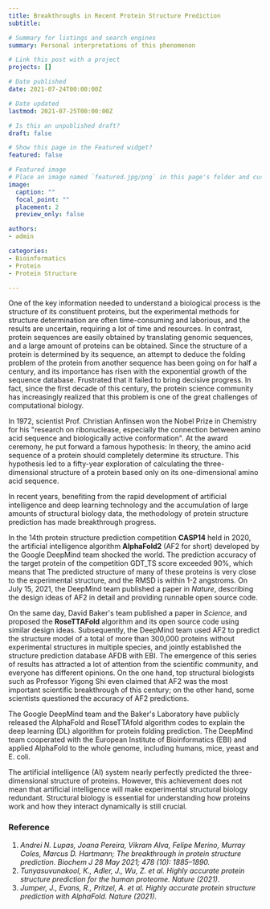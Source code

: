 ```yaml
---
title: Breakthroughs in Recent Protein Structure Prediction
subtitle: 

# Summary for listings and search engines
summary: Personal interpretations of this phenomenon

# Link this post with a project
projects: []

# Date published
date: 2021-07-24T00:00:00Z

# Date updated
lastmod: 2021-07-25T00:00:00Z

# Is this an unpublished draft?
draft: false

# Show this page in the Featured widget?
featured: false

# Featured image
# Place an image named `featured.jpg/png` in this page's folder and customize its options here.
image:
  caption: ""
  focal_point: ""
  placement: 2
  preview_only: false

authors:
- admin

categories:
- Bioinformatics
- Protein
- Protein Structure

---
```


One of the key information needed to understand a biological process is the structure of its constituent proteins, but the experimental methods for structure determination are often time-consuming and laborious, and the results are uncertain, requiring a lot of time and resources. In contrast, protein sequences are easily obtained by translating genomic sequences, and a large amount of proteins can be obtained. Since the structure of a protein is determined by its sequence, an attempt to deduce the folding problem of the protein from another sequence has been going on for half a century, and its importance has risen with the exponential growth of the sequence database. Frustrated that it failed to bring decisive progress. In fact, since the first decade of this century, the protein science community has increasingly realized that this problem is one of the great challenges of computational biology.

In 1972, scientist Prof. Christian Anfinsen won the Nobel Prize in Chemistry for his "research on ribonuclease, especially the connection between amino acid sequence and biologically active conformation". At the award ceremony, he put forward a famous hypothesis: In theory, the amino acid sequence of a protein should completely determine its structure. This hypothesis led to a fifty-year exploration of calculating the three-dimensional structure of a protein based only on its one-dimensional amino acid sequence.

In recent years, benefiting from the rapid development of artificial intelligence and deep learning technology and the accumulation of large amounts of structural biology data, the methodology of protein structure prediction has made breakthrough progress. 

In the 14th protein structure prediction competition **CASP14** held in 2020, the artificial intelligence algorithm **AlphaFold2** (AF2 for short) developed by the Google DeepMind team shocked the world. The prediction accuracy of the target protein of the competition GDT_TS score exceeded 90%, which means that The predicted structure of many of these proteins is very close to the experimental structure, and the RMSD is within 1-2 angstroms. On July 15, 2021, the DeepMind team published a paper in _Nature_, describing the design ideas of AF2 in detail and providing runnable open source code. 

On the same day, David Baker's team published a paper in _Science_, and proposed the **RoseTTAFold** algorithm and its open source code using similar design ideas. Subsequently, the DeepMind team used AF2 to predict the structure model of a total of more than 300,000 proteins without experimental structures in multiple species, and jointly established the structure prediction database AFDB with EBI. The emergence of this series of results has attracted a lot of attention from the scientific community, and everyone has different opinions. On the one hand, top structural biologists such as Professor Yigong Shi even claimed that AF2 was the most important scientific breakthrough of this century; on the other hand, some scientists questioned the accuracy of AF2 predictions. 

The Google DeepMind team and the Baker's Laboratory have publicly released the AlphaFold and RoseTTAfold algorithm codes to explain the deep learning (DL) algorithm for protein folding prediction. The DeepMind team cooperated with the European Institute of Bioinformatics (EBI) and applied AlphaFold to the whole genome, including humans, mice, yeast and E. coli.

The artificial intelligence (AI) system nearly perfectly predicted the three-dimensional structure of proteins. However, this achievement does not mean that artificial intelligence will make experimental structural biology redundant. Structural biology is essential for understanding how proteins work and how they interact dynamically is still crucial.





### Reference

1.	_Andrei N. Lupas, Joana Pereira, Vikram Alva, Felipe Merino, Murray Coles, Marcus D. Hartmann; The breakthrough in protein structure prediction. Biochem J 28 May 2021; 478 (10): 1885–1890._
2.	_Tunyasuvunakool, K., Adler, J., Wu, Z. et al. Highly accurate protein structure prediction for the human proteome. Nature (2021)._
3.	_Jumper, J., Evans, R., Pritzel, A. et al. Highly accurate protein structure prediction with AlphaFold. Nature (2021)._



